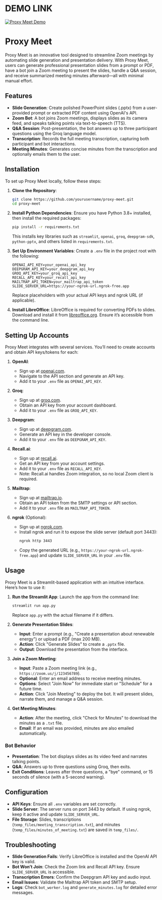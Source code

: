 # DEMO LINK
[![Proxy Meet Demo](https://img.youtube.com/vi/R7zIVcgdXGU/maxresdefault.jpg)](https://youtu.be/R7zIVcgdXGU)

# Proxy Meet

Proxy Meet is an innovative tool designed to streamline Zoom meetings by automating slide generation and presentation delivery. With Proxy Meet, users can generate professional presentation slides from a prompt or PDF, have a bot join a Zoom meeting to present the slides, handle a Q&A session, and receive summarized meeting minutes afterward—all with minimal manual effort.

## Features

- **Slide Generation**: Create polished PowerPoint slides (.pptx) from a user-provided prompt or extracted PDF content using OpenAI's API.
- **Zoom Bot**: A bot joins Zoom meetings, displays slides as its camera feed, and speaks talking points via text-to-speech (TTS).
- **Q&A Session**: Post-presentation, the bot answers up to three participant questions using the Groq language model.
- **Transcription**: Records the full meeting transcription, capturing both participant and bot interactions.
- **Meeting Minutes**: Generates concise minutes from the transcription and optionally emails them to the user.

## Installation

To set up Proxy Meet locally, follow these steps:

1. **Clone the Repository**:
   ```bash
   git clone https://github.com/yourusername/proxy-meet.git
   cd proxy-meet
   ```

2. **Install Python Dependencies**:
   Ensure you have Python 3.8+ installed, then install the required packages:
   ```bash
   pip install -r requirements.txt
   ```
   This installs key libraries such as `streamlit`, `openai`, `groq`, `deepgram-sdk`, `python-pptx`, and others listed in `requirements.txt`.

3. **Set Up Environment Variables**:
   Create a `.env` file in the project root with the following:
   ```plaintext
   OPENAI_API_KEY=your_openai_api_key
   DEEPGRAM_API_KEY=your_deepgram_api_key
   GROQ_API_KEY=your_groq_api_key
   RECALL_API_KEY=your_recall_api_key
   MAILTRAP_API_TOKEN=your_mailtrap_api_token
   SLIDE_SERVER_URL=https://your-ngrok-url.ngrok-free.app
   ```
   Replace placeholders with your actual API keys and ngrok URL (if applicable).

4. **Install LibreOffice**:
   LibreOffice is required for converting PDFs to slides. Download and install it from [libreoffice.org](https://www.libreoffice.org/). Ensure it’s accessible from the command line.

## Setting Up Accounts

Proxy Meet integrates with several services. You’ll need to create accounts and obtain API keys/tokens for each:

1. **OpenAI**:
   - Sign up at [openai.com](https://openai.com).
   - Navigate to the API section and generate an API key.
   - Add it to your `.env` file as `OPENAI_API_KEY`.

2. **Groq**:
   - Sign up at [groq.com](https://groq.com).
   - Obtain an API key from your account dashboard.
   - Add it to your `.env` file as `GROQ_API_KEY`.

3. **Deepgram**:
   - Sign up at [deepgram.com](https://deepgram.com).
   - Generate an API key in the developer console.
   - Add it to your `.env` file as `DEEPGRAM_API_KEY`.

4. **Recall.ai**:
   - Sign up at [recall.ai](https://recall.ai).
   - Get an API key from your account settings.
   - Add it to your `.env` file as `RECALL_API_KEY`.
   - Note: Recall.ai handles Zoom integration, so no local Zoom client is required.

5. **Mailtrap**:
   - Sign up at [mailtrap.io](https://mailtrap.io).
   - Obtain an API token from the SMTP settings or API section.
   - Add it to your `.env` file as `MAILTRAP_API_TOKEN`.

6. **ngrok** (Optional):
   - Sign up at [ngrok.com](https://ngrok.com).
   - Install ngrok and run it to expose the slide server (default port 3443):
     ```bash
     ngrok http 3443
     ```
   - Copy the generated URL (e.g., `https://your-ngrok-url.ngrok-free.app`) and update `SLIDE_SERVER_URL` in your `.env` file.

## Usage

Proxy Meet is a Streamlit-based application with an intuitive interface. Here’s how to use it:

1. **Run the Streamlit App**:
   Launch the app from the command line:
   ```bash
   streamlit run app.py
   ```
   Replace `app.py` with the actual filename if it differs.

2. **Generate Presentation Slides**:
   - **Input**: Enter a prompt (e.g., "Create a presentation about renewable energy") or upload a PDF (max 200 MB).
   - **Action**: Click "Generate Slides" to create a `.pptx` file.
   - **Output**: Download the presentation from the interface.

3. **Join a Zoom Meeting**:
   - **Input**: Paste a Zoom meeting link (e.g., `https://zoom.us/j/123456789`).
   - **Optional**: Enter an email address to receive meeting minutes.
   - **Options**: Select "Join Now" for immediate start or "Schedule" for a future time.
   - **Action**: Click "Join Meeting" to deploy the bot. It will present slides, narrate them, and manage a Q&A session.

4. **Get Meeting Minutes**:
   - **Action**: After the meeting, click "Check for Minutes" to download the minutes as a `.txt` file.
   - **Email**: If an email was provided, minutes are also emailed automatically.

### Bot Behavior
- **Presentation**: The bot displays slides as its video feed and narrates talking points.
- **Q&A**: Answers up to three questions using Groq, then exits.
- **Exit Conditions**: Leaves after three questions, a "bye" command, or 15 seconds of silence (with a 5-second warning).

## Configuration

- **API Keys**: Ensure all `.env` variables are set correctly.
- **Slide Server**: The server runs on port 3443 by default. If using ngrok, keep it active and update `SLIDE_SERVER_URL`.
- **File Storage**: Slides, transcriptions (`temp_files/meeting_transcription.txt`), and minutes (`temp_files/minutes_of_meeting.txt`) are saved in `temp_files/`.

## Troubleshooting

- **Slide Generation Fails**: Verify LibreOffice is installed and the OpenAI API key is valid.
- **Bot Won’t Join**: Check the Zoom link and Recall API key. Ensure `SLIDE_SERVER_URL` is accessible.
- **Transcription Errors**: Confirm the Deepgram API key and audio input.
- **Email Issues**: Validate the Mailtrap API token and SMTP setup.
- **Logs**: Check `bot_worker.log` and `generate_minutes.log` for detailed error messages.